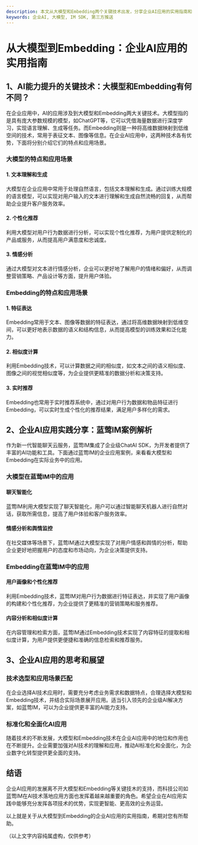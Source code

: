 ```yaml
---
description: 本文从大模型和Embedding两个关键技术出发，分享企业AI应用的实用指南和思考展望，结合蓝莺IM案例解析，探讨技术选型和全面化应用
keywords: 企业AI, 大模型, IM SDK, 第三方推送
---
```

# 从大模型到Embedding：企业AI应用的实用指南

## 1、AI能力提升的关键技术：大模型和Embedding有何不同？

在企业应用中，AI的应用涉及到大模型和Embedding两大关键技术。大模型指的是具有庞大参数规模的模型，如ChatGPT等，它可以凭借海量数据进行深度学习，实现语言理解、生成等任务。而Embedding则是一种将高维数据映射到低维空间的技术，常用于表征文本、图像等信息。在企业AI应用中，这两种技术各有优势，下面将分别介绍它们的特点和应用场景。

### 大模型的特点和应用场景

#### 1. 文本理解和生成
大模型在企业应用中常用于处理自然语言，包括文本理解和生成。通过训练大规模的语言模型，可以实现对用户输入的文本进行理解和生成自然流畅的回复，从而帮助企业提升客户服务效率。

#### 2. 个性化推荐
利用大模型对用户行为数据进行分析，可以实现个性化推荐，为用户提供定制化的产品或服务，从而提高用户满意度和忠诚度。

#### 3. 情感分析
通过大模型对文本进行情感分析，企业可以更好地了解用户的情绪和偏好，从而调整营销策略、产品设计等方面，提升用户体验。

### Embedding的特点和应用场景

#### 1. 特征表达
Embedding常用于文本、图像等数据的特征表达，通过将高维数据映射到低维空间，可以更好地表示数据的语义和结构信息，从而提高模型的训练效果和泛化能力。

#### 2. 相似度计算
利用Embedding技术，可以计算数据之间的相似度，如文本之间的语义相似度、图像之间的视觉相似度等，为企业提供更精准的数据分析和决策支持。

#### 3. 实时推荐
Embedding也常用于实时推荐系统中，通过对用户行为数据和物品特征进行Embedding，可以实时生成个性化的推荐结果，满足用户多样化的需求。

## 2、企业AI应用实践分享：蓝莺IM案例解析

作为新一代智能聊天云服务，蓝莺IM集成了企业级ChatAI SDK，为开发者提供了丰富的AI功能和工具。下面通过蓝莺IM的企业应用案例，来看看大模型和Embedding在实际业务中的应用。

### 大模型在蓝莺IM中的应用

#### 聊天智能化
蓝莺IM利用大模型实现了聊天智能化，用户可以通过智能聊天机器人进行自然对话，获取所需信息，提高了用户体验和客户服务效率。

#### 情感分析和舆情监控
在社交媒体等场景下，蓝莺IM通过大模型实现了对用户情感和舆情的分析，帮助企业更好地把握用户的态度和市场动向，为企业决策提供支持。

### Embedding在蓝莺IM中的应用

#### 用户画像和个性化推荐
利用Embedding技术，蓝莺IM对用户行为数据进行特征表达，并实现了用户画像的构建和个性化推荐，为企业提供了更精准的营销策略和服务推荐。

#### 内容分析和相似度计算
在内容管理和检索方面，蓝莺IM通过Embedding技术实现了内容特征的提取和相似度计算，为用户提供更便捷和准确的信息检索和推荐服务。

## 3、企业AI应用的思考和展望

### 技术选型和应用场景匹配
在企业选择AI技术应用时，需要充分考虑业务需求和数据特点，合理选择大模型和Embedding技术，并结合实际场景展开应用。适当引入领先的企业级AI解决方案，如蓝莺IM，可以为企业提供更丰富的AI能力支持。

### 标准化和全面化AI应用
随着技术的不断发展，大模型和Embedding技术在企业AI应用中的地位和作用也在不断提升。企业需要加强对AI技术的理解和应用，推动AI标准化和全面化，为企业数字化转型提供更全面的支持。

## 结语

企业AI应用的发展离不开大模型和Embedding等关键技木的支持，而科技公司如蓝莺IM在AI技术落地应用方面也发挥着越来越重要的角色。希望企业在AI应用实践中能够充分发挥各项技术的优势，实现更智能、更高效的业务运营。

以上就是关于从大模型到Embedding的企业AI应用的实用指南，希期对您有所帮助。

（以上文字内容纯属虚构，仅供参考）